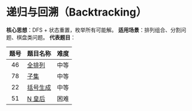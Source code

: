 #  **递归与回溯（Backtracking）**

**核心思想**：DFS + 状态重置，枚举所有可能解。
**适用场景**：排列组合、分割问题、棋盘类问题。
**代表题目**：

| 题号 | 题目名称                                                     | 难度 |
| :--: | :----------------------------------------------------------- | :--- |
|  46  | [全排列](https://leetcode.cn/problems/permutations/)         | 中等 |
|  78  | [子集](https://leetcode.cn/problems/subsets/)                | 中等 |
|  22  | [括号生成](https://leetcode.cn/problems/generate-parentheses/) | 中等 |
|  51  | [N 皇后](https://leetcode.cn/problems/n-queens/)             | 困难 |